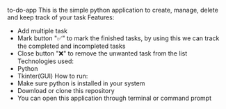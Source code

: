  to-do-app
 This is the simple python application to create, manage, delete and keep track of your task
 Features:
 - Add multiple task
 - Mark button "✅" to mark the finished tasks, by using this we can track the completed and incompleted tasks
 - Close button "❌" to remove the unwanted task from the list
 Technologies used:
 - Python
 - Tkinter(GUI)
 How to run:
 - Make sure python is installed in your system
 - Download or clone this repository
 - You can open this application through terminal or command prompt    
